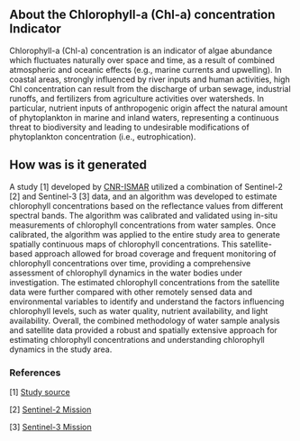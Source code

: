 ## About the Chlorophyll-a (Chl-a) concentration Indicator
Chlorophyll-a (Chl-a) concentration is an indicator of algae abundance which fluctuates naturally over space and time, as a result of combined atmospheric and oceanic effects (e.g., marine currents and upwelling). In coastal areas, strongly influenced by river inputs and human activities, high Chl concentration can result from the discharge of urban sewage, industrial runoffs, and fertilizers from agriculture activities over watersheds. In particular, nutrient inputs of anthropogenic origin affect the natural amount of phytoplankton in marine and inland waters, representing a continuous threat to biodiversity and leading to undesirable modifications of phytoplankton concentration (i.e., eutrophication).

## How was is it generated
A study [1] developed by [CNR-ISMAR](http://www.ismar.cnr.it/) utilized a combination of Sentinel-2 [2] and Sentinel-3 [3] data, and an algorithm was developed to estimate chlorophyll concentrations based on the reflectance values from different spectral bands. The algorithm was calibrated and validated using in-situ measurements of chlorophyll concentrations from water samples. Once calibrated, the algorithm was applied to the entire study area to generate spatially continuous maps of chlorophyll concentrations. This satellite-based approach allowed for broad coverage and frequent monitoring of chlorophyll concentrations over time, providing a comprehensive assessment of chlorophyll dynamics in the water bodies under investigation. The estimated chlorophyll concentrations from the satellite data were further compared with other remotely sensed data and environmental variables to identify and understand the factors influencing chlorophyll levels, such as water quality, nutrient availability, and light availability. Overall, the combined methodology of water sample analysis and satellite data provided a robust and spatially extensive approach for estimating chlorophyll concentrations and understanding chlorophyll dynamics in the study area.

### References
[1] [Study source](https://www.sciencedirect.com/science/article/pii/S0048969722000912)

[2] [Sentinel-2 Mission](https://sentinel.esa.int/web/sentinel/missions/sentinel-2)

[3] [Sentinel-3 Mission](https://sentinel.esa.int/web/sentinel/missions/sentinel-3)


